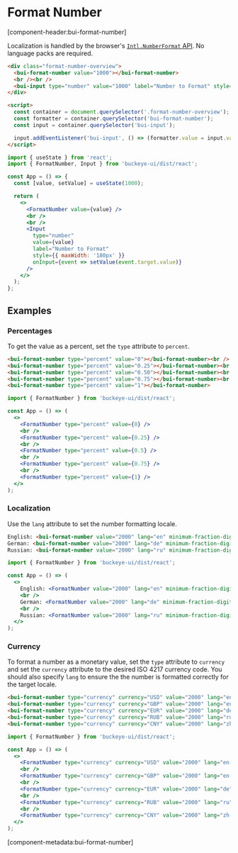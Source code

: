 # Format Number

[component-header:bui-format-number]

Localization is handled by the browser's [`Intl.NumberFormat` API](https://developer.mozilla.org/en-US/docs/Web/JavaScript/Reference/Global_Objects/Intl/NumberFormat/NumberFormat). No language packs are required.

```html preview
<div class="format-number-overview">
  <bui-format-number value="1000"></bui-format-number>
  <br /><br />
  <bui-input type="number" value="1000" label="Number to Format" style="max-width: 180px;"></bui-input>
</div>

<script>
  const container = document.querySelector('.format-number-overview');
  const formatter = container.querySelector('bui-format-number');
  const input = container.querySelector('bui-input');

  input.addEventListener('bui-input', () => (formatter.value = input.value || 0));
</script>
```

```jsx react
import { useState } from 'react';
import { FormatNumber, Input } from 'buckeye-ui/dist/react';

const App = () => {
  const [value, setValue] = useState(1000);

  return (
    <>
      <FormatNumber value={value} />
      <br />
      <br />
      <Input
        type="number"
        value={value}
        label="Number to Format"
        style={{ maxWidth: '180px' }}
        onInput={event => setValue(event.target.value)}
      />
    </>
  );
};
```

## Examples

### Percentages

To get the value as a percent, set the `type` attribute to `percent`.

```html preview
<bui-format-number type="percent" value="0"></bui-format-number><br />
<bui-format-number type="percent" value="0.25"></bui-format-number><br />
<bui-format-number type="percent" value="0.50"></bui-format-number><br />
<bui-format-number type="percent" value="0.75"></bui-format-number><br />
<bui-format-number type="percent" value="1"></bui-format-number>
```

```jsx react
import { FormatNumber } from 'buckeye-ui/dist/react';

const App = () => (
  <>
    <FormatNumber type="percent" value={0} />
    <br />
    <FormatNumber type="percent" value={0.25} />
    <br />
    <FormatNumber type="percent" value={0.5} />
    <br />
    <FormatNumber type="percent" value={0.75} />
    <br />
    <FormatNumber type="percent" value={1} />
  </>
);
```

### Localization

Use the `lang` attribute to set the number formatting locale.

```html preview
English: <bui-format-number value="2000" lang="en" minimum-fraction-digits="2"></bui-format-number><br />
German: <bui-format-number value="2000" lang="de" minimum-fraction-digits="2"></bui-format-number><br />
Russian: <bui-format-number value="2000" lang="ru" minimum-fraction-digits="2"></bui-format-number>
```

```jsx react
import { FormatNumber } from 'buckeye-ui/dist/react';

const App = () => (
  <>
    English: <FormatNumber value="2000" lang="en" minimum-fraction-digits="2" />
    <br />
    German: <FormatNumber value="2000" lang="de" minimum-fraction-digits="2" />
    <br />
    Russian: <FormatNumber value="2000" lang="ru" minimum-fraction-digits="2" />
  </>
);
```

### Currency

To format a number as a monetary value, set the `type` attribute to `currency` and set the `currency` attribute to the desired ISO 4217 currency code. You should also specify `lang` to ensure the the number is formatted correctly for the target locale.

```html preview
<bui-format-number type="currency" currency="USD" value="2000" lang="en-US"></bui-format-number><br />
<bui-format-number type="currency" currency="GBP" value="2000" lang="en-GB"></bui-format-number><br />
<bui-format-number type="currency" currency="EUR" value="2000" lang="de"></bui-format-number><br />
<bui-format-number type="currency" currency="RUB" value="2000" lang="ru"></bui-format-number><br />
<bui-format-number type="currency" currency="CNY" value="2000" lang="zh-cn"></bui-format-number>
```

```jsx react
import { FormatNumber } from 'buckeye-ui/dist/react';

const App = () => (
  <>
    <FormatNumber type="currency" currency="USD" value="2000" lang="en-US" />
    <br />
    <FormatNumber type="currency" currency="GBP" value="2000" lang="en-GB" />
    <br />
    <FormatNumber type="currency" currency="EUR" value="2000" lang="de" />
    <br />
    <FormatNumber type="currency" currency="RUB" value="2000" lang="ru" />
    <br />
    <FormatNumber type="currency" currency="CNY" value="2000" lang="zh-cn" />
  </>
);
```

[component-metadata:bui-format-number]
